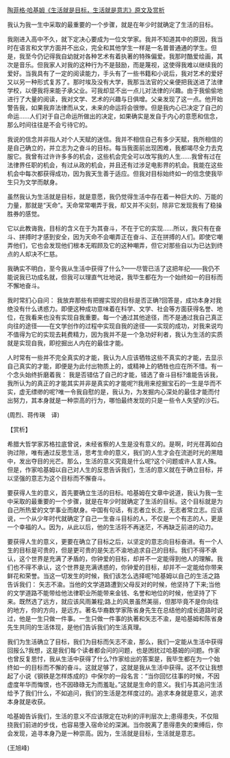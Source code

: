 [陶菲格·哈基姆《生活就是目标，生活就是意志》原文及赏析](https://www.vrrw.net/wx/12284.html)

我认为我一生中采取的最重要的一个步骤，就是在年少时就确定了生活的目标。

我刚进入高中不久，就下定决心要成为一位文学家。我并不知道其中的原因，我当时在语言和文学方面并不出众，完全和其他学生一样是一名普普通通的学生。但是，我至今仍记得我自幼就对各种艺术有着执著的特殊偏爱。我那时酷爱绘画，其次是音乐。但我家人对我的这种行为不是鼓励，而是蔑视，这使得我难以继续我的爱好。当我具有了一定的阅读能力，手头有了一些书籍和小说后，我对艺术的爱好又以另一种形式复苏了。那时埃及没有大学，我那当法官的父亲便把我送进了法律学校，以便我将来能子承父业。可我却显不出一点儿对法律的兴趣。由于我偷偷地进行了大量的阅读，我对文学、艺术的兴趣与日俱增。父亲发现了这一点。他开始警告我，如果我弃法律而从文，未来的命运将会很惨。但是我内心已决定了自己的命运……人们对于自己命运所做出的决定，如果确实是发自于内心的意愿和信念，那么时间往往是不会亏待它的。

我说的信念并非指人对个人天赋的迷信。我并不相信自己有多少天赋，我所相信的是自己确立的，并立志为之奋斗的目标。每当我面前出现困难，我都竭尽全力去克服它。我曾有过许许多多的机会，这些机会完全可以改写我的人生……我曾有过在法律界任职的机会，有过从政的机会，并且还有过涉足电影界的机会。我能在这些机会中每次都获得成功，因为我天生善于适应。但我对目标始终如一的信念使我毕生只为文学而献身。



虽然我认为生活就是目标，就是意愿，我仍觉得生活中存在着一种巨大的、万能的力量，那就是“天命”。天命常常嘲弄于我，却又并不尖刻，除非它发现我有了稳操胜券的感觉。

它以此教诲我，目标的含义在于为其奋斗，不在于它的实现……所以，我只有在奋斗、拼搏时才感到安全，因为天命不会嘲弄正在奋斗、正在拼搏的人们。即使它嘲弄他们，它也会发现他们根本无暇顾及它的这种嘲弄，但它对那些自以为已达到终点的人却决不仁慈。

我确实不明白，至今我从生活中获得了什么?——尽管已活了这把年纪——我仍不能说我已功成名就，但我可以理直气壮地说，我毕生都在为一个始终如一的目标而不懈地奋斗。

我时常扪心自问： 我放弃那些有把握实现的目标是否正确?回答是，成功本身对我绝没有什么诱惑力。即便这种成功意味着在科学、文学、社会等方面获得名誉、地位，在我看来也没有实现自我重要。每一个通过其他途径，而不是通过我自己真正向往的途径——在文学创作的过程中实现自我的途径——实现的成功，对我来说均不值得为它的实现去耗费精力，因为我并不是一个急功好利者，我认为生活的实质就是实现自我，即挖掘出人内在的最佳才能。

人时常有一些并不完全真实的才能，我认为人应该牺牲这些不真实的才能，去显示自己真实的才能，即便是为此付出物质上的，或精神上的牺牲也应在所不惜。有一个念头始终折磨着我： 我是否错估了自己的才能，错选了奋斗目标?谁能告诉我，我所认为的真正的才能其实并非是真实的才能呢?!我用来挖掘宝石的一生是华而不实，虚无缥缈的呢?唯一令我自慰的是，我认为，为发掘内心深处的最佳才能而付出努力，其本身就是一种崇高的行为，哪怕最终发现的只是一些令人失望的沙石。

(周烈、蒋传瑛　译)

【赏析】

希腊大哲学家苏格拉底曾说，未经省察的人生是没有意义的。是啊，时光荏苒如白驹过隙，唯有通过反思生活，思考生命的意义，我们的人生才会在流逝时光的黑暗中，发出夺目的光芒。那么，生活的意义究竟是什么呢?这个问题或许人言人殊。但是，作家哈基姆以自己对人生的反思告诉我们，生活的意义就在于确立目标，并以坚强的意志为这个目标而不懈奋斗。

要获得人生的意义，首先要确立生活的目标。哈基姆在文章中说道，我认为我一生中采取的最重要的一个步骤，就是在年少时就确定了生活的目标。这个目标就是为自己所热爱的文学事业而献身。中国有句话，有志者立长志，无志者常立志。应该说，一个从少年时代就确定了自己一生奋斗目标的人，不仅是一个有志的人，更是一个幸福的人。因为，从此以后，他的生活将不再迷茫，不再缺乏前进的动力。

要获得人生的意义，更要在确立了目标之后，以坚定的意志向目标奋进。有一个人生的目标是可贵的，但是更可贵的是矢志不渝地追求自己的目标。我们不得不承认，这个世界是充满了矛盾的，你钟爱的目标，却并不一定能得到他人的理解。我们也不得不承认，这个世界是充满诱惑的，你钟爱的目标，却并不一定能给你带来鲜花和荣誉。当这一切发生的时候，我们该怎么选择呢?哈基姆以自己的生活之路告诉我们： 矢志不渝。当他的文学道路遭到父母反对的时候，他坚持了下来;当他的文学道路不能带给他法律职业所能带来金钱、名誉和地位的时候，他坚持了下来。既然选了远方，就应该风雨兼程;路上的风景虽然美丽，但那毕竟不是你向往的地方，你的方向，是远方。著名华裔数学家陈省身先生在总结他的成长道路时说过，他是一生只做一件事。一生只做一件事的执著和矢志不渝，是哈基姆和陈省身先生共同的生活体现，是他们告诉我们的生活真理。

我们为生活确立了目标，我们为目标而矢志不渝，那么，我们一定能从生活中获得回报么?我想，这是我们每个读者都会问的问题，也是困扰过哈基姆的问题。作家也曾反复思忖，我从生活中获得了什么?作家给出的答案是，我毕生都在为一个始终如一的目标而不懈的奋斗。这就足够了，这就是我从生活中获得。这不仅让我想起了小说《钢铁是怎样炼成的》中保尔的一段名言：“当你回忆往事的时候，不因虚度年华而悔恨，也不因碌碌无为而羞耻。”这就是生命的意义。我们与其追问生活给予了我们什么，不如追问，我们的生活是怎样度过的。追求本身就是意义，追求本身就是收获。

哈基姆告诉我们，生活的意义不应该限定在功利的评判层次上;患得患失，不仅阻挠我们前进的步伐，也容易堕入宿命论的深渊。当你脱离了患得患失的束缚后，你会发现，追寻本身乃是一种崇高。因为，生活就是目标，生活就是意志。

(王旭峰)

